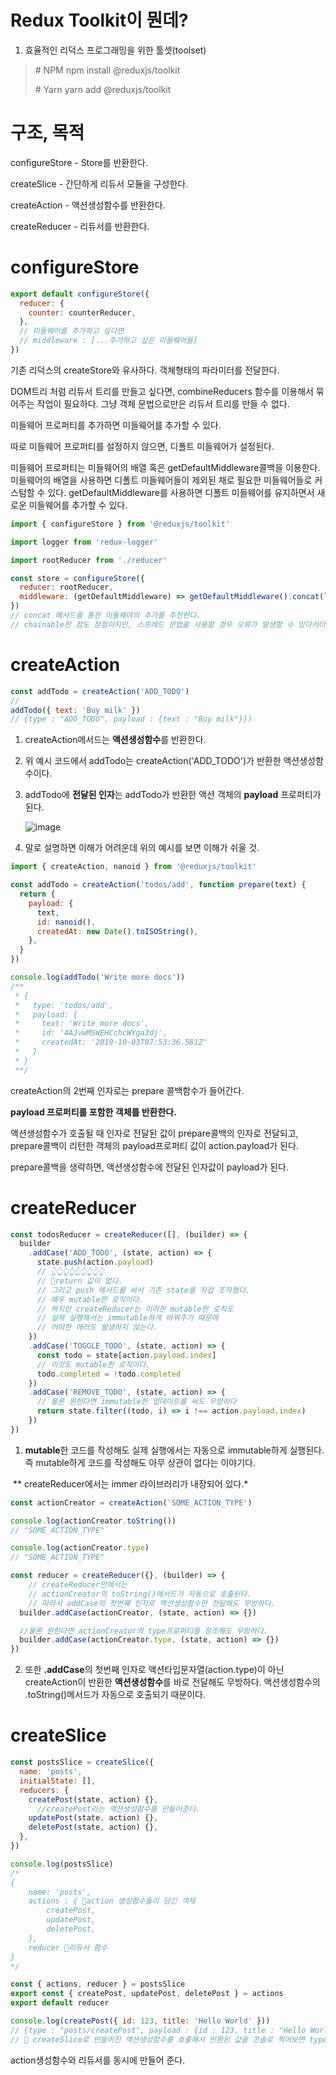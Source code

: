 







# Redux Toolkit이 뭔데?

1. 효율적인 리덕스 프로그래밍을 위한 툴셋(toolset)



> \# NPM
> npm install @reduxjs/toolkit
>
> \# Yarn
> yarn add @reduxjs/toolkit





# 구조, 목적

configureStore - Store를 반환한다.

createSlice -  간단하게 리듀서 모듈을 구성한다.

createAction - 액션생성함수를 반환한다.

createReducer - 리듀서를 반환한다.





#  configureStore

```jsx
export default configureStore({
  reducer: {
    counter: counterReducer,
  },
  // 미들웨어를 추가하고 싶다면
  // middleware : [...추가하고 싶은 미들웨어들]
})
```



기존 리덕스의 createStore와 유사하다.  객체형태의 파라미터를 전달한다. 

DOM트리 처럼 리듀서 트리를 만들고 싶다면, combineReducers 함수를 이용해서 묶어주는 작업이 필요하다. 그냥 객체 문법으로만은 리듀서 트리를 만들 수 없다.



미들웨어 프로퍼티를 추가하면 미들웨어를 추가할 수 있다.

따로 미들웨어 프로퍼티를 설정하지 않으면, 디폴트 미들웨어가 설정된다.



미들웨어 프로퍼티는 미들웨어의 배열 혹은 getDefaultMiddleware콜백을 이용한다. 미들웨어의 배열을 사용하면 디폴트 미들웨어들이 제외된 채로 필요한 미들웨어들로 커스텀할 수 있다. getDefaultMiddleware를 사용하면 디폴트 미들웨어를 유지하면서 새로운 미들웨어를 추가할 수 있다.



```jsx
import { configureStore } from '@reduxjs/toolkit'

import logger from 'redux-logger'

import rootReducer from './reducer'

const store = configureStore({
  reducer: rootReducer,
  middleware: (getDefaultMiddleware) => getDefaultMiddleware().concat(logger),
})
// concat 메서드를 통한 미들웨어의 추가를 추천한다. 
// chainable한 점도 장점이지만, 스프레드 문법을 사용할 경우 오류가 발생할 수 있다카더라
```







# createAction

```jsx
const addTodo = createAction('ADD_TODO') 
//
addTodo({ text: 'Buy milk' })
// {type : "ADD_TODO", payload : {text : "Buy milk"}})

```

1. createAction메서드는  **액션생성함수**를 반환한다.

2. 위 예시 코드에서 addTodo는 createAction('ADD_TODO')가 반환한 액션생성함수이다.

3. addTodo에 **전달된 인자**는 addTodo가 반환한 액션 객체의 **payload** 프로퍼티가 된다.

   ![image](https://user-images.githubusercontent.com/82590660/115101994-56292000-9f83-11eb-92c4-2b064cbdedc9.png)

4. 말로 설명하면 이해가 어려운데 위의 예시를 보면 이해가 쉬울 것.

```jsx
import { createAction, nanoid } from '@reduxjs/toolkit'

const addTodo = createAction('todos/add', function prepare(text) {
  return {
    payload: {
      text,
      id: nanoid(),
      createdAt: new Date().toISOString(),
    },
  }
})

console.log(addTodo('Write more docs'))
/**
 * {
 *   type: 'todos/add',
 *   payload: {
 *     text: 'Write more docs',
 *     id: '4AJvwMSWEHCchcWYga3dj',
 *     createdAt: '2019-10-03T07:53:36.581Z'
 *   }
 * }
 **/
```



createAction의 2번째 인자로는 prepare 콜백함수가 들어간다.

**payload 프로퍼티를 포함한 객체를 반환한다.**

액션생성함수가 호출될 때 인자로 전달된 값이 prepare콜백의 인자로 전달되고, prepare콜백이 리턴한 객체의 payload프로퍼티 값이 action.payload가 된다.



prepare콜백을 생략하면, 액션생성함수에 전달된 인자값이 payload가 된다. 





# createReducer

```jsx
const todosReducer = createReducer([], (builder) => {
  builder
    .addCase('ADD_TODO', (state, action) => {
      state.push(action.payload)
      // 👆👆👆👆👆👆👆👆👆
      // 👸return 값이 없다. 
      // 그리고 push 메서드를 써서 기존 state를 직접 조작했다.
      // 매우 mutable한 로직이다.
      // 하지만 createReducer는 이러한 mutable한 로직도
      // 실제 실행해서는 immutable하게 바꿔주기 때문에
      // 어떠한 에러도 발생하지 않는다.
    })
    .addCase('TOGGLE_TODO', (state, action) => {
      const todo = state[action.payload.index]
      // 이것도 mutable한 로직이다.
      todo.completed = !todo.completed
    })
    .addCase('REMOVE_TODO', (state, action) => { 
      // 물론 원한다면 immutable한 업데이트를 써도 무방하다 
      return state.filter((todo, i) => i !== action.payload.index)
    })
})


```

1.  **mutable**한 코드를 작성해도 실제 실행에서는 자동으로 immutable하게 실행된다. 즉 mutable하게 코드를 작성해도 아무 상관이 없다는 이야기다. 



​		** createReducer에서는 immer 라이브러리가 내장되어 있다.* 



```jsx
const actionCreator = createAction('SOME_ACTION_TYPE')

console.log(actionCreator.toString())
// "SOME_ACTION_TYPE"

console.log(actionCreator.type)
// "SOME_ACTION_TYPE"

const reducer = createReducer({}, (builder) => {
	// createReducer안에서는
    // actionCreator의 toString()메서드가 자동으로 호출된다.
    // 따라서 addCase의 첫번째 인자로 액션생성함수만 전달해도 무방하다.
  builder.addCase(actionCreator, (state, action) => {})

  //물론 원한다면 actionCreator의 type프로퍼티를 참조해도 무방하다.
  builder.addCase(actionCreator.type, (state, action) => {})
})

```

2. 또한 **.addCase**의 첫번째 인자로 액션타입문자열(action.type)이 아닌  createAction이 반환한 **액션생성함수**를 바로 전달해도 무방하다. 액션생성함수의 .toString()메서드가 자동으로 호출되기 때문이다.

   





# createSlice

```jsx
const postsSlice = createSlice({
  name: 'posts',
  initialState: [],
  reducers: {
    createPost(state, action) {}, 
      //createPost라는 액션생성함수를 만들어준다. 
    updatePost(state, action) {}, 
    deletePost(state, action) {},
  },
})

console.log(postsSlice)
/*
{
    name: 'posts',
    actions : { 🎈action 생성함수들이 담긴 객체
        createPost,	
        updatePost,
        deletePost,
    },
    reducer 🎈리듀서 함수
}
*/

const { actions, reducer } = postsSlice
export const { createPost, updatePost, deletePost } = actions
export default reducer

console.log(createPost({ id: 123, title: 'Hello World' }))
// {type : "posts/createPost", payload : {id : 123, title : "Hello World"}}
// 👩 createSlice로 만들어진 액션생성함수를 호출해서 반환된 값을 콘솔로 찍어보면 type값이 "posts(name)/액션이름"이라는 것을 알 수 있다. 즉 type값의 충돌로 인한 오류도 예방할 수 있다.
```

action생성함수와 리듀서를 동시에 만들어 준다. 

















